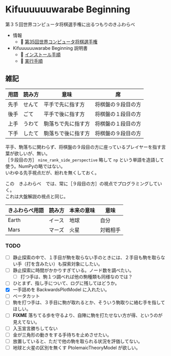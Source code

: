 # Kifuuuuuuwarabe Beginning

第３５回世界コンピュータ将棋選手権に出るつもりのきふわらべ  

* 情報
    * 📖 [第35回世界コンピュータ将棋選手権](http://www2.computer-shogi.org/wcsc35/)
* Kifuuuuuuwarabe Beginning 説明書
    * 📖 [インストール手順](./docs/how_to_install.md)
    * 📖 [実行手順](./docs/how_to_start.md)


## 雑記

| 用語 | 読み方 | 意味               | 席                 |
|------|--------|--------------------|--------------------|
| 先手 | せんて | 平手で先に指す方   | 将棋盤の９段目の方 |
| 後手 | ごて   | 平手で後に指す方   | 将棋盤の１段目の方 |
| 上手 | うわて | 駒落ちで先に指す方 | 将棋盤の１段目の方 |
| 下手 | したて | 駒落ちで後に指す方 | 将棋盤の９段目の方 |

平手、駒落ちに関わらず、将棋盤の９段目の方に座っているプレイヤーを指す言葉が欲しいが、無い。  
［９段目の方］ `nine_rank_side_perspective` 略して `np` という単語を造語して使う。NumPyの略ではない。  
いわゆる先手視点だが、紛れを無くしておく。  

この　きふわらべ　では、常に［９段目の方］の視点でプログラミングしていく。  
これは大盤解説の視点と同じ。  

| きふわらべ用語 | 読み方 | 本来の意味 | 意味     |
|----------------|--------|------------|----------|
| Earth          | イース | 地球       | 自分     |
| Mars           | マーズ | 火星       | 対戦相手 |


### TODO

* [ ] 静止探索の中で、１手目が駒を取らない手のときには、２手目も駒を取らない手（打を含みたい）も探索対象にしたい。
* [ ] 静止探索に時間がかかりすぎている。ノード数を調べたい。
    * [ ] 打つ手は、駒１つ調べれば他の駒種類も同様なのでは？
* [ ] ひとまず、指し手について、ログに残してはどうか。
* [x] 一手詰めを BackwardsPlotModel に入れたい。
* [ ] ベータカット
* [ ] 駒を打つ手は、３手目に駒が取れるとか、そういう駒取りに絡む手を指してほしい。
* [ ] **FIXME** 落ちてる歩を守るより、自陣に駒を打たせない方が得、というのが見えてない。
* [ ] 入玉宣言勝ちしてない
* [ ] 金が三角形の動きをする手待ちを止めさせたい。
* [ ] 放置していると、ただで他の駒を取られる状況を評価してない。
* [ ] 地球と火星の区別を無くす PtolemaicTheoryModel が欲しい。

